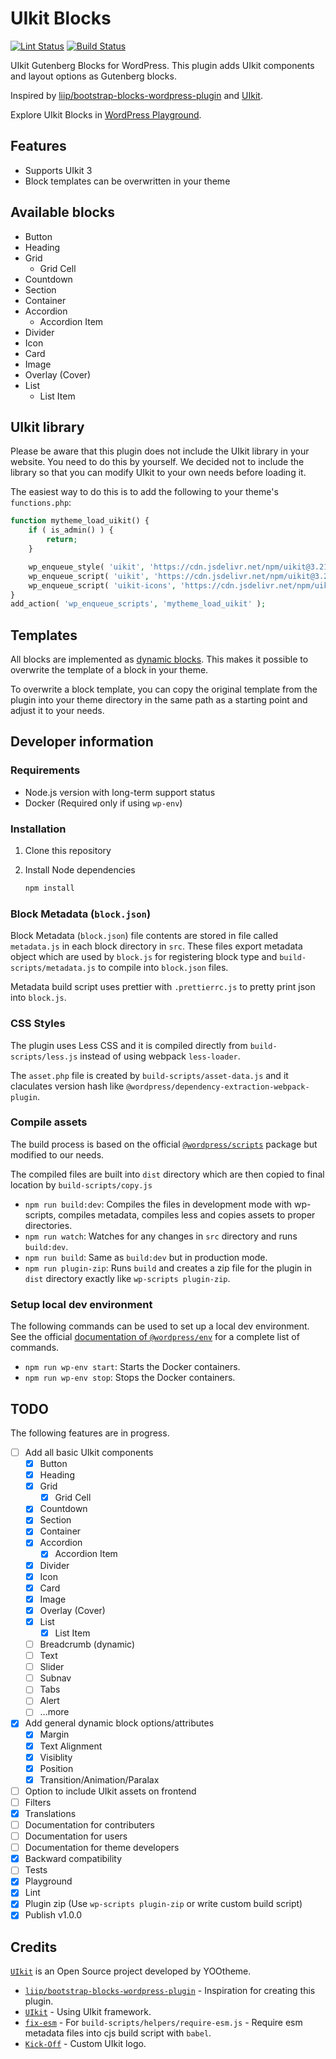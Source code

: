 # UIkit Blocks

[![Lint Status](https://github.com/dobaniashish/uikit-blocks/workflows/Lint/badge.svg)](https://github.com/dobaniashish/uikit-blocks/actions/workflows/lint.yml)
[![Build Status](https://github.com/dobaniashish/uikit-blocks/workflows/Build/badge.svg)](https://github.com/dobaniashish/uikit-blocks/actions/workflows/build.yml)

UIkit Gutenberg Blocks for WordPress. This plugin adds UIkit components and layout options as Gutenberg blocks.

Inspired by [liip/bootstrap-blocks-wordpress-plugin](https://github.com/liip/bootstrap-blocks-wordpress-plugin) and [UIkit](https://github.com/uikit/uikit).

Explore UIkit Blocks in [WordPress Playground](https://playground.wordpress.net/?plugin=uikit-blocks&url=/wp-admin/post-new.php).

## Features

-   Supports UIkit 3
-   Block templates can be overwritten in your theme

## Available blocks

-   Button
-   Heading
-   Grid
    -   Grid Cell
-   Countdown
-   Section
-   Container
-   Accordion
    -   Accordion Item
-   Divider
-   Icon
-   Card
-   Image
-   Overlay (Cover)
-   List
    -   List Item

## UIkit library

Please be aware that this plugin does not include the UIkit library in your website. You need to do this by yourself. We decided not to include the library so that you can modify UIkit to your own needs before loading it.

The easiest way to do this is to add the following to your theme's `functions.php`:

```php
function mytheme_load_uikit() {
    if ( is_admin() ) {
        return;
    }

    wp_enqueue_style( 'uikit', 'https://cdn.jsdelivr.net/npm/uikit@3.21.7/dist/css/uikit.min.css', array(), '3.21.7' );
    wp_enqueue_script( 'uikit', 'https://cdn.jsdelivr.net/npm/uikit@3.21.7/dist/js/uikit.min.js', array(), '3.21.7', true );
    wp_enqueue_script( 'uikit-icons', 'https://cdn.jsdelivr.net/npm/uikit@3.21.7/dist/js/uikit-icons.min.js', array(), '3.21.7', true );
}
add_action( 'wp_enqueue_scripts', 'mytheme_load_uikit' );
```

## Templates

All blocks are implemented as [dynamic blocks](https://wordpress.org/gutenberg/handbook/designers-developers/developers/tutorials/block-tutorial/creating-dynamic-blocks/). This makes it possible to overwrite the template of a block in your theme.

To overwrite a block template, you can copy the original template from the plugin into your theme directory in the same path as a starting point and adjust it to your needs.

## Developer information

### Requirements

-   Node.js version with long-term support status
-   Docker (Required only if using `wp-env`)

### Installation

1. Clone this repository
1. Install Node dependencies

    ```bash
    npm install
    ```

### Block Metadata (`block.json`)

Block Metadata (`block.json`) file contents are stored in file called `metadata.js` in each block directory in `src`. These files export metadata object which are used by `block.js` for registering block type and `build-scripts/metadata.js` to compile into `block.json` files.

Metadata build script uses prettier with `.prettierrc.js` to pretty print json into `block.js`.

### CSS Styles

The plugin uses Less CSS and it is compiled directly from `build-scripts/less.js` instead of using webpack `less-loader`.

The `asset.php` file is created by `build-scripts/asset-data.js` and it claculates version hash like `@wordpress/dependency-extraction-webpack-plugin`.

### Compile assets

The build process is based on the official [`@wordpress/scripts`](https://developer.wordpress.org/block-editor/packages/packages-scripts/) package but modified to our needs.

The compiled files are built into `dist` directory which are then copied to final location by `build-scripts/copy.js`

-   `npm run build:dev`: Compiles the files in development mode with wp-scripts, compiles metadata, compiles less and copies assets to proper directories.
-   `npm run watch`: Watches for any changes in `src` directory and runs `build:dev`.
-   `npm run build`: Same as `build:dev` but in production mode.
-   `npm run plugin-zip`: Runs `build` and creates a zip file for the plugin in `dist` directory exactly like `wp-scripts plugin-zip`.

### Setup local dev environment

The following commands can be used to set up a local dev environment. See the official [documentation of `@wordpress/env`](https://developer.wordpress.org/block-editor/packages/packages-env/#command-reference) for a complete list of commands.

-   `npm run wp-env start`: Starts the Docker containers.
-   `npm run wp-env stop`: Stops the Docker containers.

## TODO

The following features are in progress.

-   [ ] Add all basic UIkit components
    -   [x] Button
    -   [x] Heading
    -   [x] Grid
        -   [x] Grid Cell
    -   [x] Countdown
    -   [x] Section
    -   [x] Container
    -   [x] Accordion
        -   [x] Accordion Item
    -   [x] Divider
    -   [x] Icon
    -   [x] Card
    -   [x] Image
    -   [x] Overlay (Cover)
    -   [x] List
        -   [x] List Item
    -   [ ] Breadcrumb (dynamic)
    -   [ ] Text
    -   [ ] Slider
    -   [ ] Subnav
    -   [ ] Tabs
    -   [ ] Alert
    -   [ ] ...more
-   [x] Add general dynamic block options/attributes
    -   [x] Margin
    -   [x] Text Alignment
    -   [x] Visiblity
    -   [x] Position
    -   [x] Transition/Animation/Paralax
-   [ ] Option to include UIkit assets on frontend
-   [ ] Filters
-   [x] Translations
-   [ ] Documentation for contributers
-   [ ] Documentation for users
-   [ ] Documentation for theme developers
-   [x] Backward compatibility
-   [ ] Tests
-   [x] Playground
-   [x] Lint
-   [x] Plugin zip (Use `wp-scripts plugin-zip` or write custom build script)
-   [x] Publish v1.0.0

## Credits

[`UIkit`](https://github.com/uikit/uikit) is an Open Source project developed by YOOtheme.

-   [`liip/bootstrap-blocks-wordpress-plugin`](https://github.com/liip/bootstrap-blocks-wordpress-plugin) - Inspiration for creating this plugin.
-   [`UIkit`](https://github.com/uikit/uikit) - Using UIkit framework.
-   [`fix-esm`](https://www.npmjs.com/package/fix-esm) - For `build-scripts/helpers/require-esm.js` - Require esm metadata files into cjs build script with `babel`.
-   [`Kick-Off`](https://github.com/zzseba78/Kick-Off) - Custom UIkit logo.
